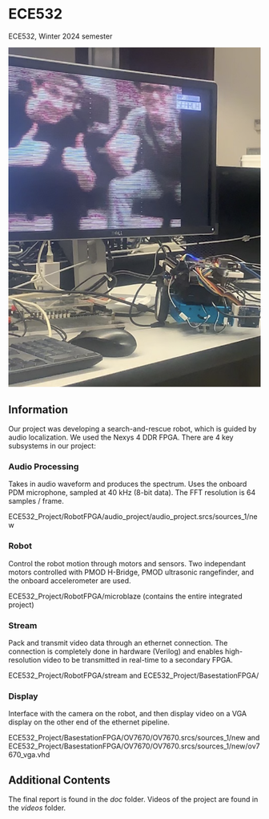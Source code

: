 # ECE532
ECE532, Winter 2024 semester

![Selfie with the robot](selfie.png)

## Information
Our project was developing a search-and-rescue robot, which is guided by audio localization. We used the Nexys 4 DDR FPGA. There are 4 key subsystems in our project:

### Audio Processing
Takes in audio waveform and produces the spectrum. Uses the onboard PDM microphone, sampled at 40 kHz (8-bit data). The FFT resolution is 64 samples / frame.

ECE532_Project/RobotFPGA/audio_project/audio_project.srcs/sources_1/new

### Robot
Control the robot motion through motors and sensors. Two independant motors controlled with PMOD H-Bridge, PMOD ultrasonic rangefinder, and the onboard accelerometer are used.

ECE532_Project/RobotFPGA/microblaze
(contains the entire integrated project)

### Stream
Pack and transmit video data through an ethernet connection. The connection is completely done in hardware (Verilog) and enables high-resolution video to be transmitted in real-time to a secondary FPGA.

ECE532_Project/RobotFPGA/stream and ECE532_Project/BasestationFPGA/

### Display
Interface with the camera on the robot, and then display video on a VGA display on the other end of the ethernet pipeline.

ECE532_Project/BasestationFPGA/OV7670/OV7670.srcs/sources_1/new and ECE532_Project/BasestationFPGA/OV7670/OV7670.srcs/sources_1/new/ov7670_vga.vhd

## Additional Contents
The final report is found in the *doc* folder. Videos of the project are found in the *videos* folder.

